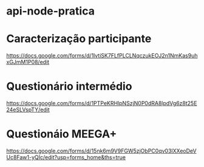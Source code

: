 # api-node-pratica

# Caracterização participante
https://docs.google.com/forms/d/1lvtiSK7FLfPLCLNqczukEOJ2n1NmKas9uhxGJmM1P08/edit

# Questionário intermédio
https://docs.google.com/forms/d/1PTPeKRHlpNSzjN0P0dRA8lpdVg6z8t25E24eSLVspTY/edit

# Questionáio MEEGA+
https://docs.google.com/forms/d/15nk6m9V9FGW5zjObPC0qv03lXXeoDeVUc8Faw1-yQIc/edit?usp=forms_home&ths=true
